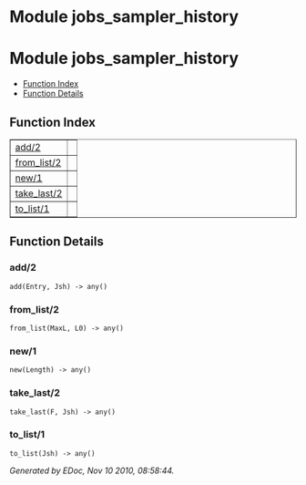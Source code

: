 Module jobs_sampler_history
===========================


<h1>Module jobs_sampler_history</h1>

* [Function Index](#index)
* [Function Details](#functions)






<h2><a name="index">Function Index</a></h2>



<table width="100%" border="1" cellspacing="0" cellpadding="2" summary="function index"><tr><td valign="top"><a href="#add-2">add/2</a></td><td></td></tr><tr><td valign="top"><a href="#from_list-2">from_list/2</a></td><td></td></tr><tr><td valign="top"><a href="#new-1">new/1</a></td><td></td></tr><tr><td valign="top"><a href="#take_last-2">take_last/2</a></td><td></td></tr><tr><td valign="top"><a href="#to_list-1">to_list/1</a></td><td></td></tr></table>


<a name="functions"></a>


<h2>Function Details</h2>


<a name="add-2"></a>


<h3>add/2</h3>





`add(Entry, Jsh) -> any()`


<a name="from_list-2"></a>


<h3>from_list/2</h3>





`from_list(MaxL, L0) -> any()`


<a name="new-1"></a>


<h3>new/1</h3>





`new(Length) -> any()`


<a name="take_last-2"></a>


<h3>take_last/2</h3>





`take_last(F, Jsh) -> any()`


<a name="to_list-1"></a>


<h3>to_list/1</h3>





`to_list(Jsh) -> any()`



_Generated by EDoc, Nov 10 2010, 08:58:44._